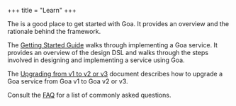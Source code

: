 +++ title = "Learn" +++

The <introduction> is a good place to get started with Goa. It provides an overview and the rationale behind the framework.

The [Getting Started Guide](getting-started) walks through implementing a Goa service. It provides an overview of the design DSL and walks through the steps involved in designing and implementing a service using Goa.

The [Upgrading from v1 to v2 or v3](upgrading) document describes how to upgrade a Goa service from Goa v1 to Goa v2 or v3.

Consult the [FAQ](faq) for a list of commonly asked questions.